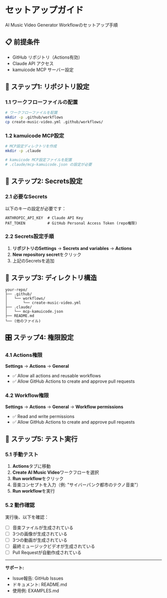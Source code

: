 # セットアップガイド

AI Music Video Generator Workflowのセットアップ手順

## 📋 前提条件

- GitHub リポジトリ（Actions有効）
- Claude API アクセス
- kamuicode MCP サーバー設定

## 🔧 ステップ1: リポジトリ設定

### 1.1 ワークフローファイルの配置

```bash
# ワークフローファイルを配置
mkdir -p .github/workflows
cp create-music-video.yml .github/workflows/
```

### 1.2 kamuicode MCP設定

```bash
# MCP設定ディレクトリを作成
mkdir -p .claude

# kamuicode MCP設定ファイルを配置
# .claude/mcp-kamuicode.json の設定が必要
```

## 🔐 ステップ2: Secrets設定

### 2.1 必要なSecrets

以下のキーの設定が必要です：

```
ANTHROPIC_API_KEY  # Claude API Key
PAT_TOKEN          # GitHub Personal Access Token (repo権限)
```

### 2.2 Secrets設定手順

1. **リポジトリのSettings** → **Secrets and variables** → **Actions**
2. **New repository secret**をクリック
3. 上記のSecretsを追加

## 📁 ステップ3: ディレクトリ構造

```
your-repo/
├── .github/
│   └── workflows/
│       └── create-music-video.yml
├── .claude/
│   └── mcp-kamuicode.json
├── README.md
└── (他のファイル)
```

## 🎛️ ステップ4: 権限設定

### 4.1 Actions権限

**Settings** → **Actions** → **General**

- ✅ Allow all actions and reusable workflows
- ✅ Allow GitHub Actions to create and approve pull requests

### 4.2 Workflow権限

**Settings** → **Actions** → **General** → **Workflow permissions**

- ✅ Read and write permissions
- ✅ Allow GitHub Actions to create and approve pull requests

## 🧪 ステップ5: テスト実行

### 5.1 手動テスト

1. **Actions**タブに移動
2. **Create AI Music Video**ワークフローを選択
3. **Run workflow**をクリック
4. 音楽コンセプトを入力（例: "サイバーパンク都市のテクノ音楽"）
5. **Run workflow**を実行

### 5.2 動作確認

実行後、以下を確認：

- [ ] 音楽ファイルが生成されている
- [ ] 3つの画像が生成されている
- [ ] 3つの動画が生成されている
- [ ] 最終ミュージックビデオが生成されている
- [ ] Pull Requestが自動作成されている

---

**サポート:**
- Issue報告: GitHub Issues
- ドキュメント: README.md
- 使用例: EXAMPLES.md